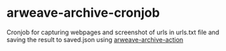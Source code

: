 # arweave-archive-cronjob

Cronjob for capturing webpages and screenshot of urls in urls.txt file and saving the result to saved.json using [arweave-archive-action](https://github.com/pawanpaudel93/arweave-archive-action)